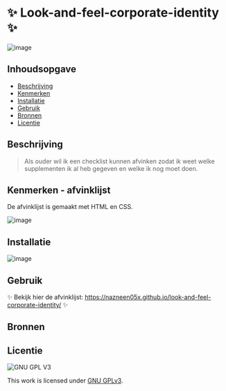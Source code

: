 
# ✨ Look-and-feel-corporate-identity ✨

![image](https://user-images.githubusercontent.com/112861261/208646014-b4f8a585-d508-4113-b0b1-efb22a608a7d.png)


## Inhoudsopgave

  * [Beschrijving](#beschrijving)
  * [Kenmerken](#kenmerken)
  * [Installatie](#installatie)
  * [Gebruik](#gebruik)
  * [Bronnen](#bronnen)
  * [Licentie](#licentie)

## Beschrijving
> Als ouder wil ik een checklist kunnen afvinken zodat ik weet welke supplementen ik al heb gegeven en welke ik nog moet doen.

## Kenmerken - afvinklijst

De afvinklijst is gemaakt met HTML en CSS.

![image](https://user-images.githubusercontent.com/112861261/208649770-5f7af997-0f58-4961-a7b1-bc1df33a47aa.png)






## Installatie
![image](https://user-images.githubusercontent.com/112861261/208648466-cfd49396-45b7-484a-a55c-e5815a7ee451.png)



## Gebruik

✨ Bekijk hier de afvinklijst: https://nazneen05x.github.io/look-and-feel-corporate-identity/ ✨

## Bronnen

## Licentie

![GNU GPL V3](https://www.gnu.org/graphics/gplv3-127x51.png)

This work is licensed under [GNU GPLv3](./LICENSE).
